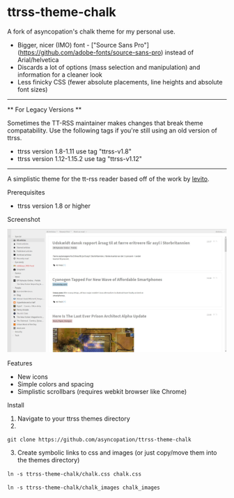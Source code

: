 ttrss-theme-chalk 
================= 

A fork of asyncopation's chalk theme for my personal use.
* Bigger, nicer (IMO) font - ["Source Sans Pro"]
  (https://github.com/adobe-fonts/source-sans-pro) instead of Arial/helvetica
* Discards a lot of options (mass selection and manipulation) and information
 for a cleaner look
* Less finicky CSS (fewer absolute placements, line heights and absolute font
  sizes)

---------------------

** For Legacy Versions **

Sometimes the TT-RSS maintainer makes changes that break theme compatability.  Use the following tags if you're still using an old version of ttrss.

* ttrss version 1.8-1.11 use tag "ttrss-v1.8"
* ttrss version 1.12-1.15.2 use tag "ttrss-v1.12"

---------------------

A simplistic theme for the tt-rss reader based off of the work by [levito](https://github.com/levito/tt-rss-feedly-theme). 

Prerequisites

* ttrss version 1.8 or higher

Screenshot

![screenshot](screenshot/theme-ss.png)

Features

* New icons 
* Simple colors and spacing 
* Simplistic scrollbars (requires webkit browser like Chrome) 
 
Install 

1. Navigate to your ttrss themes directory
2. 
```
git clone https://github.com/asyncopation/ttrss-theme-chalk
```
3. Create symbolic links to css and images (or just copy/move them into the themes directory)

 ```ln -s ttrss-theme-chalk/chalk.css chalk.css```

 ```ln -s ttrss-theme-chalk/chalk_images chalk_images```
